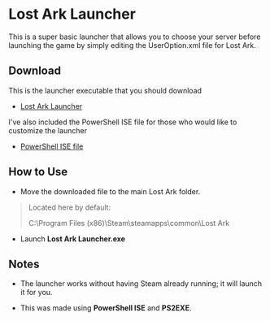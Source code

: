 # Lost Ark Launcher
This is a super basic launcher that allows you to choose your server before launching the game by simply editing the UserOption.xml file for Lost Ark.

## Download ##
This is the launcher executable that you should download
- [Lost Ark Launcher](https://github.com/Iceniq/LostArkLauncher/releases/download/1.0/LostArkLauncher.exe)

I've also included the PowerShell ISE file for those who would like to customize the launcher
- [PowerShell ISE file](https://github.com/Iceniq/LostArkLauncher/releases/download/1.0/LaunchLA_GUI.ps1)
## How to Use
- Move the downloaded file to the main Lost Ark folder.

>Located here by default:
>
>C:\Program Files (x86)\Steam\steamapps\common\Lost Ark

- Launch **Lost Ark Launcher.exe**

## Notes
- The launcher works without having Steam already running; it will launch it for you.

- This was made using **PowerShell ISE** and **PS2EXE**.
